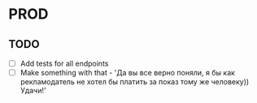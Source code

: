 # PROD

## TODO
- [ ] Add tests for all endpoints
- [ ] Make something with that - 'Да вы все верно поняли, я бы как рекламодатель не хотел бы платить за показ тому же человеку)) Удачи!'
